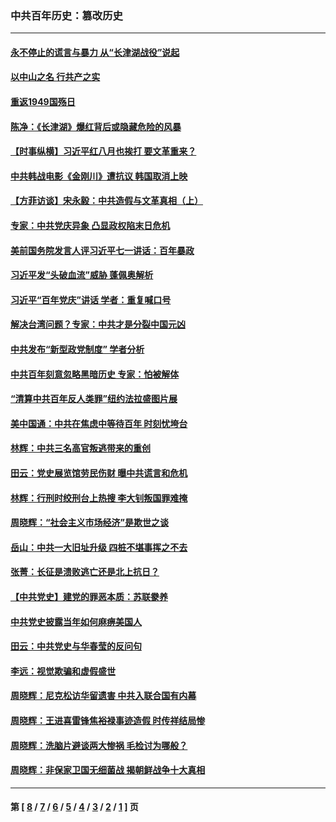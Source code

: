 ### 中共百年历史：篡改历史
---
#### [永不停止的谎言与暴力 从“长津湖战役”说起](../../pages/nf1176115/n13494094.md?05150430) 
#### [以中山之名 行共产之实](../../pages/nf1176115/n13346437.md?05150430) 
#### [重返1949国殇日](../../pages/nf1176115/n13346372.md?05150430) 
#### [陈净：《长津湖》爆红背后或隐藏危险的风暴](../../pages/nf1176115/n13314364.md?05150430) 
#### [【时事纵横】习近平红八月也挨打 要文革重来？](../../pages/nf1176115/n13231393.md?05150430) 
#### [中共韩战电影《金刚川》遭抗议 韩国取消上映](../../pages/nf1176115/n13219114.md?05150430) 
#### [【方菲访谈】宋永毅：中共造假与文革真相（上）](../../pages/nf1176115/n13200760.md?05150430) 
#### [专家：中共党庆异象 凸显政权陷末日危机](../../pages/nf1176115/n13067084.md?05150430) 
#### [美前国务院发言人评习近平七一讲话：百年暴政](../../pages/nf1176115/n13066986.md?05150430) 
#### [习近平发“头破血流”威胁 蓬佩奥解析](../../pages/nf1176115/n13063604.md?05150430) 
#### [习近平“百年党庆”讲话 学者：重复喊口号](../../pages/nf1176115/n13061411.md?05150430) 
#### [解决台湾问题？专家：中共才是分裂中国元凶](../../pages/nf1176115/n13060811.md?05150430) 
#### [中共发布“新型政党制度” 学者分析](../../pages/nf1176115/n13056354.md?05150430) 
#### [中共百年刻意忽略黑暗历史 专家：怕被解体](../../pages/nf1176115/n13056056.md?05150430) 
#### [“清算中共百年反人类罪”纽约法拉盛图片展](../../pages/nf1176115/n13052220.md?05150430) 
#### [美中国通：中共在焦虑中等待百年 时刻忧垮台](../../pages/nf1176115/n13048820.md?05150430) 
#### [林辉：中共三名高官叛逃带来的重创](../../pages/nf1176115/n13035206.md?05150430) 
#### [田云：党史展览馆劳民伤财 曝中共谎言和危机](../../pages/nf1176115/n13033900.md?05150430) 
#### [林辉：行刑时绞刑台上热搜 李大钊叛国罪难掩](../../pages/nf1176115/n13031965.md?05150430) 
#### [周晓辉：“社会主义市场经济”是欺世之谈](../../pages/nf1176115/n13024090.md?05150430) 
#### [岳山：中共一大旧址升级 四桩不堪事挥之不去](../../pages/nf1176115/n13021697.md?05150430) 
#### [张菁：长征是溃败逃亡还是北上抗日？](../../pages/nf1176115/n13020585.md?05150430) 
#### [【中共党史】建党的罪恶本质：苏联豢养](../../pages/nf1176115/n13011888.md?05150430) 
#### [中共党史披露当年如何麻痹美国人](../../pages/nf1176115/n12966400.md?05150430) 
#### [田云：中共党史与华春莹的反问句](../../pages/nf1176115/n12765178.md?05150430) 
#### [李远：视觉欺骗和虚假盛世](../../pages/nf1176115/n12993376.md?05150430) 
#### [周晓辉：尼克松访华留遗害 中共入联合国有内幕](../../pages/nf1176115/n12991422.md?05150430) 
#### [周晓辉：王进喜雷锋焦裕禄事迹造假 时传祥结局惨](../../pages/nf1176115/n12985497.md?05150430) 
#### [周晓辉：洗脑片避谈两大惨祸 毛检讨为哪般？](../../pages/nf1176115/n12971285.md?05150430) 
#### [周晓辉：非保家卫国无细菌战 揭朝鲜战争十大真相](../../pages/nf1176115/n12954161.md?05150430) 

---
#### 第 [ [8](./8.md?05150430) / [7](./7.md?05150430) / [6](./6.md?05150430) / [5](./5.md?05150430) / [4](./4.md?05150430) / [3](./3.md?05150430) / [2](./2.md?05150430) / [1](./1.md?05150430) ] 页
